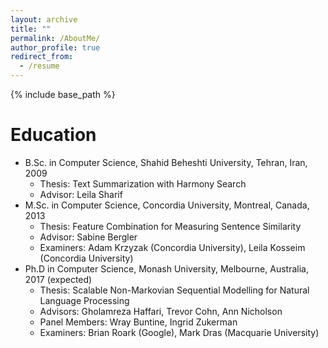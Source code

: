 ```yaml
---
layout: archive
title: ""
permalink: /AboutMe/
author_profile: true
redirect_from:
  - /resume
---
```


{% include base_path %}

Education
======
* B.Sc. in Computer Science, Shahid Beheshti University, Tehran, Iran, 2009
     * Thesis: Text Summarization with Harmony Search
     * Advisor: Leila Sharif
* M.Sc. in Computer Science, Concordia University, Montreal, Canada, 2013
     * Thesis: Feature Combination for Measuring Sentence Similarity
     * Advisor: Sabine Bergler
     * Examiners: Adam Krzyzak (Concordia University), Leila Kosseim (Concordia University)
* Ph.D in Computer Science, Monash University, Melbourne, Australia, 2017 (expected)
     * Thesis: Scalable Non-Markovian Sequential Modelling for Natural Language Processing
     * Advisors: Gholamreza Haffari, Trevor Cohn, Ann Nicholson
     * Panel Members: Wray Buntine, Ingrid Zukerman
     * Examiners: Brian Roark (Google), Mark Dras (Macquarie University)
